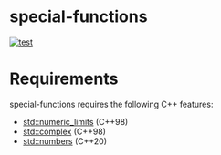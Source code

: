 # special-functions

[![test](https://github.com/0x00b1/special-functions/actions/workflows/test.yml/badge.svg)](https://github.com/0x00b1/special-functions/actions/workflows/test.yml)

# Requirements

special-functions requires the following C++ features:


* [std::numeric_limits](https://en.cppreference.com/w/cpp/types/numeric_limits) (C++98)
* [std::complex](https://en.cppreference.com/w/cpp/numeric/complex) (C++98)
* [std::numbers](https://en.cppreference.com/w/cpp/numeric/constants) (C++20)
